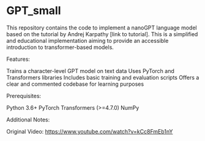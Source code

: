 # GPT_small

This repository contains the code to implement a nanoGPT language model based on the tutorial by Andrej Karpathy [link to tutorial]. This is a simplified and educational implementation aiming to provide an accessible introduction to transformer-based models.

Features:

Trains a character-level GPT model on text data
Uses PyTorch and Transformers libraries
Includes basic training and evaluation scripts
Offers a clear and commented codebase for learning purposes

Prerequisites:

Python 3.6+
PyTorch
Transformers (>=4.7.0)
NumPy

Additional Notes:

Original Video: https://www.youtube.com/watch?v=kCc8FmEb1nY
